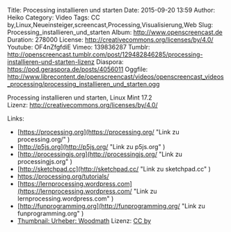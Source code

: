 Title: Processing installieren und starten
Date: 2015-09-20 13:59
Author: Heiko
Category: Video
Tags: CC by,Linux,Neueinsteiger,screencast,Processing,Visualisierung,Web
Slug: Processing_installieren_und_starten
Album: http://www.openscreencast.de
Duration: 278000
License: http://creativecommons.org/licenses/by/4.0/
Youtube: OF4nZfgfdiE
Vimeo: 139836287
Tumblr: http://openscreencast.tumblr.com/post/129482846285/processing-installieren-und-starten-lizenz
Diaspora: https://pod.geraspora.de/posts/4056011
Oggfile: http://www.librecontent.de/openscreencast/videos/openscreencast_videos_processing/processing_installieren_und_starten.ogg

Processing installieren und starten, Linux Mint 17.2  
Lizenz: <http://creativecommons.org/licenses/by/4.0/>

Links:

  * [https://processing.org](https://processing.org/ "Link zu processing.org/" )
  * [http://p5js.org](http://p5js.org/ "Link zu p5js.org" )
  * [http://processingjs.org](http://processingjs.org/ "Link zu processingjs.org" )
  * [http://sketchpad.cc](http://sketchpad.cc/ "Link zu sketchpad.cc" )
  * <https://processing.org/tutorials/>
  * [https://lernprocessing.wordpress.com](https://lernprocessing.wordpress.com/ "Link zu lernprocessing.wordpress.com" )
  * [http://funprogramming.org](http://funprogramming.org/ "Link zu funprogramming.org" )
  * [Thumbnail: Urheber: Woodmath](https://commons.wikimedia.org/wiki/File:Processing_Logo_Clipped.svg?uselang=de "Link zu commons.wikimedia.org" ) Lizenz: [CC by](http://creativecommons.org/licenses/by/3.0/)

